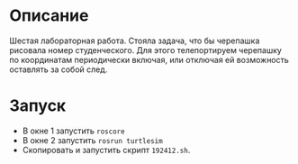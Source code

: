 # Описание
Шестая лабораторная работа. Стояла задача, что бы черепашка рисовала номер студенческого. Для этого телепортируем черепашку по координатам периодически включая, или отключая ей возможность оставлять за собой след.
# Запуск
- В окне 1 запустить ```roscore```
- В окне 2 запустить ```rosrun turtlesim```
- Cкопировать и запустить скрипт ```192412.sh```.
